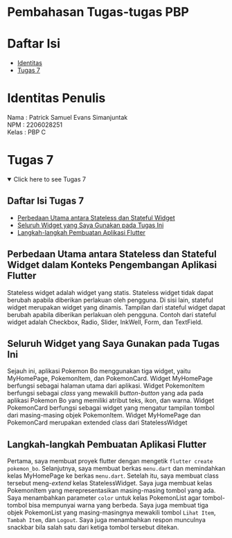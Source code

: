 # Pembahasan Tugas-tugas PBP
# Daftar Isi
* [Identitas](#identitas-penulis)
* [Tugas 7](#tugas-7)
# Identitas Penulis
Nama    : Patrick Samuel Evans Simanjuntak<br>
NPM     : 2206028251<br>
Kelas   : PBP C<br>

# Tugas 7
<details open>
<summary>Click here to see Tugas 7</summary>

## Daftar Isi Tugas 7
* [Perbedaan Utama antara Stateless dan Stateful Widget](#perbedaan-utama-antara-stateless-dan-stateful-widget-dalam-konteks-pengembangan-aplikasi-flutter)
* [Seluruh Widget yang Saya Gunakan pada Tugas Ini](#seluruh-widget-yang-saya-gunakan-pada-tugas-ini)
* [Langkah-langkah Pembuatan Aplikasi Flutter](#langkah-langkah-pembuatan-aplikasi-flutter)
## Perbedaan Utama antara Stateless dan Stateful Widget dalam Konteks Pengembangan Aplikasi Flutter
Stateless widget adalah widget yang statis. Stateless widget tidak dapat berubah apabila diberikan perlakuan oleh pengguna. Di sisi lain, stateful widget merupakan widget yang dinamis. Tampilan dari stateful widget dapat berubah apabila diberikan perlakuan oleh pengguna. Contoh dari stateful widget adalah Checkbox, Radio, Slider, InkWell, Form, dan TextField.

## Seluruh Widget yang Saya Gunakan pada Tugas Ini
Sejauh ini, aplikasi Pokemon Bo menggunakan tiga widget, yaitu MyHomePage, PokemonItem, dan PokemonCard. Widget MyHomePage berfungsi sebagai halaman utama dari aplikasi. Widget PokemonItem berfungsi sebagai *class* yang mewakili *button*-*button* yang ada pada aplikasi Pokemon Bo yang memiliki atribut teks, ikon, dan warna. Widget PokemonCard berfungsi sebagai widget yang mengatur tampilan tombol dari masing-masing objek PokemonItem. Widget MyHomePage dan PokemonCard merupakan extended class dari StatelessWidget

## Langkah-langkah Pembuatan Aplikasi Flutter
Pertama, saya membuat proyek flutter dengan mengetik `flutter create pokemon_bo`. Selanjutnya, saya membuat berkas `menu.dart` dan memindahkan kelas MyHomePage ke berkas `menu.dart`. Setelah itu, saya membuat class tersebut meng-*extend* kelas StatelessWidget. Saya juga membuat kelas PokemonItem yang merepresentasikan masing-masing tombol yang ada. Saya menambahkan parameter `color` untuk kelas PokemonList agar tombol-tombol bisa mempunyai warna yang berbeda. Saya juga membuat tiga objek PokemonList yang masing-masingnya mewakili tombol `Lihat Item`, `Tambah Item`, dan `Logout`. Saya juga menambahkan respon munculnya snackbar bila salah satu dari ketiga tombol tersebut ditekan.
</details>